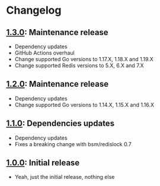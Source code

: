# Changelog

## [1.3.0](https://github.com/kernle32dll/synchronized-cron-task/releases/tag/v1.3.0): Maintenance release

- Dependency updates
- GitHub Actions overhaul
- Change supported Go versions to 1.17.X, 1.18.X and 1.19.X
- Change supported Redis versions to 5.X, 6.X and 7.X

## [1.2.0](https://github.com/kernle32dll/synchronized-cron-task/releases/tag/v1.2.0): Maintenance release

- Dependency updates
- Change supported Go versions to 1.14.X, 1.15.X and 1.16.X

## [1.1.0](https://github.com/kernle32dll/synchronized-cron-task/releases/tag/v1.1.0): Dependencies updates

- Dependency updates
- Fixes a breaking change with bsm/redislock 0.7

## [1.0.0](https://github.com/kernle32dll/synchronized-cron-task/releases/tag/v1.0.0): Initial release

- Yeah, just the initial release, nothing else